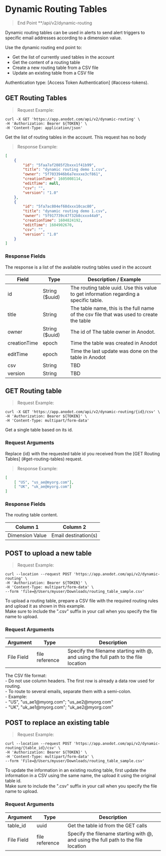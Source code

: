 # Dynamic Routing Tables

> End Point **/api/v2/dynamic-routing

Dynamic routing tables can be used in alerts to send alert triggers to specific email addresses according to a dimension value.

Use the dynamic routing end point to:

* Get the list of currently used tables in the account
* Get the content of a routing table
* Create a new routing table from a CSV file
* Update an existing table from a CSV file

Authentication type: [Access Token Authentication] (#access-tokens).

## GET Routing Tables

> Request Example: 

```shell
curl -X GET 'https://app.anodot.com/api/v2/dynamic-routing' \
-H 'Authorization: Bearer ${TOKEN}' \
-H 'Content-Type: application/json'
```

Get the list of routing tables in the account.
This request has no body

> Response Example:

```json
[
    {
        "id": "5faa7af2085f2bxxx1f41b99",
        "title": "dynamic routing demo 1.csv",
        "owner": "5f7033946b6a7exxxe3cf861",
        "creationTime": 1605008114,
        "editTime": null,
        "csv": "",
        "version": "1.0"
    },
    {
        "id": "5fa7ac804ef60dxxx10cac80",
        "title": "dynamic routing demo 1.csv",
        "owner": "5f917739c47f32b8cxxx44a9",
        "creationTime": 1604824192,
        "editTime": 1604902670,
        "csv": "",
        "version": "1.0"
    }
]
```

### Response Fields

The response is a list of the available routing tables used in the account</br>

Field | Type | Description / Example
-|-|-
id | String ($uuid) | The routing table uuid. Use this value to get information regarding a specific table.
title | String | The table name, this is the full name of the csv file that was used to create the table
owner | String ($uuid) | The id of The table owner in Anodot.
creationTime | epoch | Time the table was created in Anodot
editTime | epoch | Time the last update was done on the table in Anodot
csv | String | TBD
version | String | TBD

## GET Routing table

> Request Example: 

```shell
curl -X GET 'https://app.anodot.com/api/v2/dynamic-routing/{id}/csv' \
-H 'Authorization: Bearer ${TOKEN}' \
-H 'Content-Type: multipart/form-data'
```

Get a single table based on its id.

### Request Arguments

Replace {id} with the requested table id you received from the [GET Routing Tables] (#get-routing-tables) request.

> Response Example:

```json
[
    [ "US", "us_ae@myorg.com"],
    [ "UK", "uk_ae@myorg.com"]
]
```

### Response Fields

The routing table content.

Column 1 | Column 2
-|-
Dimension Value | Email destination(s)

## POST to upload a new table

> Request Example: 

```shell
curl --location --request POST 'https://app.anodot.com/api/v2/dynamic-routing' \
-H 'Authorization: Bearer ${TOKEN}' \
-H 'Content-Type: multipart/form-data' \
--form 'file=@/Users/myuser/Downloads/routing_table_sample.csv'
```

To upload a routing table, prepare a CSV file with the required routing rules and upload it as shown in this example.</br>
Make sure to include the ".csv" suffix in your call when you specify the file name to upload.

### Request Arguments

Argument | Type | Description
---------|------|------------
File Field | file reference | Specify the filename starting with @, and using the full path to the file location

<aside class="notice">
The CSV file format:</br>
- Do not use column headers. The first row is already a data row used for routing.</br>
- To route to several emails, separate them with a semi-colon.</br>
- Example:</br>
- "US", "us_ae1@myorg.com"; "us_ae2@myorg.com"</br>
- "UK", "uk_ae1@myorg.com"; "uk_ae2@myorg.com"</br>
</aside>

## POST to replace an existing table

> Request Example:

```shell
curl --location --request POST 'https://app.anodot.com/api/v2/dynamic-routing/{table_id}/csv' \
-H 'Authorization: Bearer ${TOKEN}' \
-H 'Content-Type: multipart/form-data' \
--form 'File=@/Users/myuser/Downloads/routing_table_sample.csv'
```

To update the information in an existing routing table, first update the information in a CSV using the same name, the upload it using the original table id.</br>
Make sure to include the ".csv" suffix in your call when you specify the file name to upload.

### Request Arguments

Argument | Type | Description
---------|------|------------
table_id | uuid |  Get the table id from the GET calls
File Field | file reference | Specify the filename starting with @, and using the full path to the file location